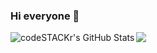 
### Hi everyone 👋
<img align="left" alt="codeSTACKr's GitHub Stats" src="https://github-readme-stats.vercel.app/api?username=SaurFort&show_icons=true&hide_border=false&title_color=ff652f&icon_color=FFE400&bg_color=09131B&text_color=ffffff&border_color=0c1a25" />
<img src="https://github-readme-stats.vercel.app/api/top-langs/?username=SaurFort&theme=radical&layout=compact" />

